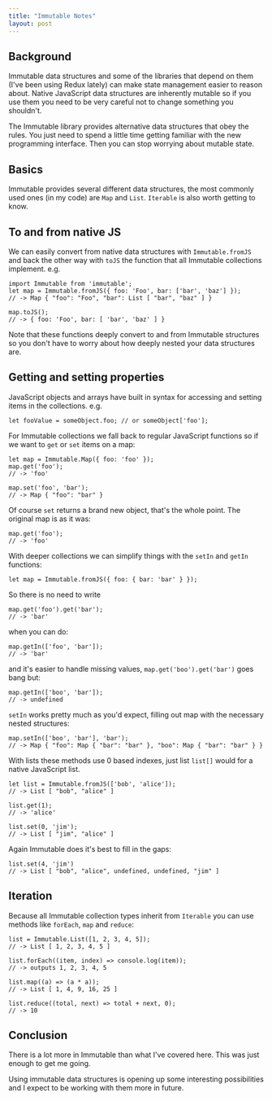 ```yaml
---
title: "Immutable Notes"
layout: post
---
```


## Background
Immutable data structures and some of the libraries that depend on them
(I've been using Redux lately) can make state management easier to
reason about. Native JavaScript data structures are inherently mutable
so if you use them you need to be very careful not to change something
you shouldn't.

The Immutable library provides alternative data structures that obey the
rules. You just need to spend a little time getting familiar with the
new programming interface. Then you can stop worrying about mutable
state.

## Basics
Immutable provides several different data structures, the most
commonly used ones (in my code) are `Map` and `List`. `Iterable` is also
worth getting to know.

## To and from native JS
We can easily convert from native data structures with
`Immutable.fromJS` and back the other way with `toJS` the function that
all Immutable collections implement. e.g.

    import Immutable from 'immutable';
    let map = Immutable.fromJS({ foo: 'Foo', bar: ['bar', 'baz'] });
    // -> Map { "foo": "Foo", "bar": List [ "bar", "baz" ] }

    map.toJS();
    // -> { foo: 'Foo', bar: [ 'bar', 'baz' ] }

Note that these functions deeply convert to and from Immutable
structures so you don't have to worry about how deeply nested your data
structures are.

## Getting and setting properties
JavaScript objects and arrays have built in syntax for accessing and
setting items in the collections. e.g.

    let fooValue = someObject.foo; // or someObject['foo'];

For Immutable collections we fall back to regular JavaScript functions
so if we want to `get` or `set` items on a map:

    let map = Immutable.Map({ foo: 'foo' });
    map.get('foo');
    // -> 'foo'

    map.set('foo', 'bar');
    // -> Map { "foo": "bar" }

Of course `set` returns a brand new object, that's the whole point. The
original map is as it was:

    map.get('foo');
    // -> 'foo'

With deeper collections we can simplify things with the `setIn` and
`getIn` functions:

    let map = Immutable.fromJS({ foo: { bar: 'bar' } });

So there is no need to write

    map.get('foo').get('bar');
    // -> 'bar'

when you can do:

    map.getIn(['foo', 'bar']);
    // -> 'bar'

and it's easier to handle missing values, `map.get('boo').get('bar')`
goes bang but:

    map.getIn(['boo', 'bar']);
    // -> undefined

`setIn` works pretty much as you'd expect, filling out map with the
necessary nested structures:

    map.setIn(['boo', 'bar'], 'bar');
    // -> Map { "foo": Map { "bar": "bar" }, "boo": Map { "bar": "bar" } }

With lists these methods use 0 based indexes, just list `list[]` would
for a native JavaScript list.

    let list = Immutable.fromJS(['bob', 'alice']);
    // -> List [ "bob", "alice" ]

    list.get(1);
    // -> 'alice'

    list.set(0, 'jim');
    // -> List [ "jim", "alice" ]

Again Immutable does it's best to fill in the gaps:

    list.set(4, 'jim')
    // -> List [ "bob", "alice", undefined, undefined, "jim" ]

## Iteration
Because all Immutable collection types inherit from `Iterable` you can
use methods like `forEach`, `map` and `reduce`:

    list = Immutable.List([1, 2, 3, 4, 5]);
    // -> List [ 1, 2, 3, 4, 5 ]

    list.forEach((item, index) => console.log(item));
    // -> outputs 1, 2, 3, 4, 5

    list.map((a) => (a * a));
    // -> List [ 1, 4, 9, 16, 25 ]

    list.reduce((total, next) => total + next, 0);
    // -> 10

## Conclusion
There is a lot more in Immutable than what I've covered here. This was
just enough to get me going.

Using immutable data structures is opening up some interesting
possibilities and I expect to be working with them more in future.
